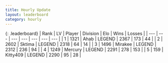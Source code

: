 ```yaml
---
title: Hourly Update
layout: leaderboard
category: hourly
---
```


{: .leaderboard}
| Rank | LV | Player | Division | Elo | Wins | Losses |
| --- | --- | --- | --- | --- | --- | --- |
| <span data-change="0">1</span> | 1321 | <span title="ID: 402846">Ahab</span> | LEGEND | <span data-change="0">2367</span> | <span data-change="0">173</span> | <span data-change="0">44</span> |
| <span data-change="0">2</span> | 2602 | <span title="ID: 353063">Sktima</span> | LEGEND | <span data-change="0">2318</span> | <span data-change="0">64</span> | <span data-change="0">14</span> |
| <span data-change="0">3</span> | 1496 | <span title="ID: 416373">Mirakee</span> | LEGEND | <span data-change="0">2312</span> | <span data-change="0">236</span> | <span data-change="0">94</span> |
| <span data-change="4">4</span> | 1249 | <span title="ID: 692745">Mercury</span> | LEGEND | <span data-change="28">2291</span> | <span data-change="6">278</span> | <span data-change="0">153</span> |
| <span data-change="-1">5</span> | 159 | <span title="ID: 459203">Kitty409</span> | LEGEND | <span data-change="0">2290</span> | <span data-change="0">95</span> | <span data-change="0">28</span> |